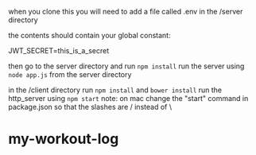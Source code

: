 

when you clone this you will need to add a file called .env in the /server directory

the contents should contain your global constant:

JWT_SECRET=this_is_a_secret


then go to the server directory and run `npm install`
run the server using `node app.js` from the server directory

in the /client directory run `npm install` and `bower install`
run the http_server using `npm start` note: on mac change the "start" command in package.json so that the slashes are / instead of \\
# my-workout-log
